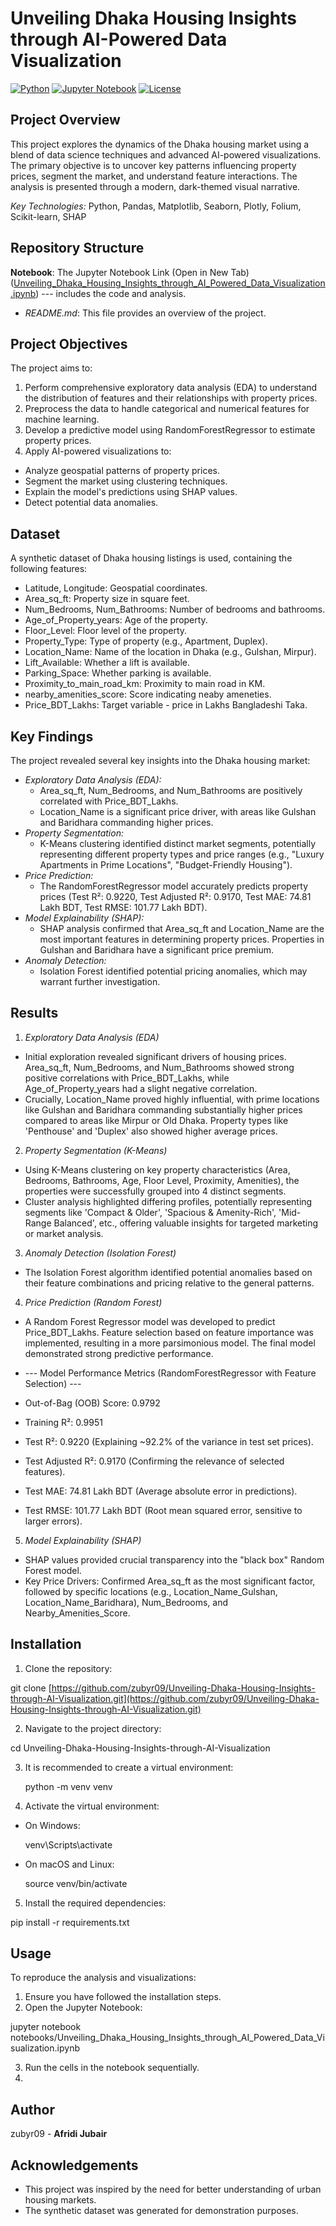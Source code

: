 # Unveiling Dhaka Housing Insights through AI-Powered Data Visualization

[![Python](https://img.shields.io/badge/Python-3.x-blue.svg)](https://www.python.org/)
[![Jupyter Notebook](https://img.shields.io/badge/Jupyter-Notebook-orange.svg)](https://jupyter.org/)
[![License](https://img.shields.io/badge/License-MIT-green.svg)](https://opensource.org/licenses/MIT)

## Project Overview

This project explores the dynamics of the Dhaka housing market using a blend of data science techniques and advanced AI-powered visualizations. The primary objective is to uncover key patterns influencing property prices, segment the market, and understand feature interactions.  The analysis is presented through a modern, dark-themed visual narrative.

*Key Technologies:* Python, Pandas, Matplotlib, Seaborn, Plotly, Folium, Scikit-learn, SHAP

## Repository Structure

**Notebook**: The Jupyter Notebook Link (Open in New Tab) ([Unveiling_Dhaka_Housing_Insights_through_AI_Powered_Data_Visualization.ipynb](Unveiling_Dhaka_Housing_Insights_through_AI_Powered_Data_Visualization.ipynb)) --- includes the code and analysis.
* *README.md*: This file provides an overview of the project.

## Project Objectives

The project aims to:

1.  Perform comprehensive exploratory data analysis (EDA) to understand the distribution of features and their relationships with property prices.
2.  Preprocess the data to handle categorical and numerical features for machine learning.
3.  Develop a predictive model using RandomForestRegressor to estimate property prices.
4.  Apply AI-powered visualizations to:
   * Analyze geospatial patterns of property prices.
   * Segment the market using clustering techniques.
   * Explain the model's predictions using SHAP values.
   * Detect potential data anomalies.

## Dataset

A synthetic dataset of Dhaka housing listings is used, containing the following features:

* Latitude, Longitude: Geospatial coordinates.
* Area_sq_ft: Property size in square feet.
* Num_Bedrooms, Num_Bathrooms: Number of bedrooms and bathrooms.
* Age_of_Property_years: Age of the property.
* Floor_Level: Floor level of the property.
* Property_Type: Type of property (e.g., Apartment, Duplex).
* Location_Name: Name of the location in Dhaka (e.g., Gulshan, Mirpur).
* Lift_Available: Whether a lift is available.
* Parking_Space: Whether parking is available.
* Proximity_to_main_road_km: Proximity to main road in KM.
* nearby_amenities_score: Score indicating neaby ameneties.
* Price_BDT_Lakhs: Target variable - price in Lakhs Bangladeshi Taka.

## Key Findings

The project revealed several key insights into the Dhaka housing market:

* *Exploratory Data Analysis (EDA):*
   * Area_sq_ft, Num_Bedrooms, and Num_Bathrooms are positively correlated with Price_BDT_Lakhs.
   * Location_Name is a significant price driver, with areas like Gulshan and Baridhara commanding higher prices.
* *Property Segmentation:*
   * K-Means clustering identified distinct market segments, potentially representing different property types and price ranges (e.g., "Luxury Apartments in Prime Locations", "Budget-Friendly Housing").
* *Price Prediction:*
   * The RandomForestRegressor model accurately predicts property prices (Test R²: 0.9220, Test Adjusted R²: 0.9170, Test MAE: 74.81 Lakh BDT, Test RMSE: 101.77 Lakh BDT).
* *Model Explainability (SHAP):*
   * SHAP analysis confirmed that Area_sq_ft and Location_Name are the most important features in determining property prices.  Properties in Gulshan and Baridhara have a significant price premium.
* *Anomaly Detection:*
   * Isolation Forest identified potential pricing anomalies, which may warrant further investigation.

## Results

1.  *Exploratory Data Analysis (EDA)*
   * Initial exploration revealed significant drivers of housing prices.  Area_sq_ft, Num_Bedrooms, and Num_Bathrooms showed strong positive correlations with Price_BDT_Lakhs, while Age_of_Property_years had a slight negative correlation.
   * Crucially, Location_Name proved highly influential, with prime locations like Gulshan and Baridhara commanding substantially higher prices compared to areas like Mirpur or Old Dhaka.  Property types like 'Penthouse' and 'Duplex' also showed higher average prices.

2.  *Property Segmentation (K-Means)*
   * Using K-Means clustering on key property characteristics (Area, Bedrooms, Bathrooms, Age, Floor Level, Proximity, Amenities), the properties were successfully grouped into 4 distinct segments.
   * Cluster analysis highlighted differing profiles, potentially representing segments like 'Compact & Older', 'Spacious & Amenity-Rich', 'Mid-Range Balanced', etc., offering valuable insights for targeted marketing or market analysis.

3.  *Anomaly Detection (Isolation Forest)*
   * The Isolation Forest algorithm identified potential anomalies based on their feature combinations and pricing relative to the general patterns.

4.  *Price Prediction (Random Forest)*
   * A Random Forest Regressor model was developed to predict Price_BDT_Lakhs. Feature selection based on feature importance was implemented, resulting in a more parsimonious model. The final model demonstrated strong predictive performance.

   * --- Model Performance Metrics (RandomForestRegressor with Feature Selection) ---
   * Out-of-Bag (OOB) Score: 0.9792
   * Training R²: 0.9951
   * Test R²: 0.9220 (Explaining ~92.2% of the variance in test set prices).
   * Test Adjusted R²: 0.9170 (Confirming the relevance of selected features).
   * Test MAE: 74.81 Lakh BDT (Average absolute error in predictions).
   * Test RMSE: 101.77 Lakh BDT (Root mean squared error, sensitive to larger errors).

5.  *Model Explainability (SHAP)*
   * SHAP values provided crucial transparency into the "black box" Random Forest model.
   * Key Price Drivers: Confirmed Area_sq_ft as the most significant factor, followed by specific locations (e.g., Location_Name_Gulshan, Location_Name_Baridhara), Num_Bedrooms, and Nearby_Amenities_Score.

## Installation

1.  Clone the repository:

   
   git clone [https://github.com/zubyr09/Unveiling-Dhaka-Housing-Insights-through-AI-Visualization.git](https://github.com/zubyr09/Unveiling-Dhaka-Housing-Insights-through-AI-Visualization.git)
   

2.  Navigate to the project directory:

   
   cd Unveiling-Dhaka-Housing-Insights-through-AI-Visualization
   

3.  It is recommended to create a virtual environment:
   
    python -m venv venv
   
4.  Activate the virtual environment:

   * On Windows:
       
       venv\Scripts\activate
       
   * On macOS and Linux:
       
       source venv/bin/activate
       
5.  Install the required dependencies:

   
   pip install -r requirements.txt
   

## Usage

To reproduce the analysis and visualizations:

1.  Ensure you have followed the installation steps.
2.  Open the Jupyter Notebook:

   
   jupyter notebook notebooks/Unveiling_Dhaka_Housing_Insights_through_AI_Powered_Data_Visualization.ipynb
   

3.  Run the cells in the notebook sequentially.
4.  

## Author

zubyr09 - **Afridi Jubair**

## Acknowledgements

* This project was inspired by the need for better understanding of urban housing markets.
* The synthetic dataset was generated for demonstration purposes.
